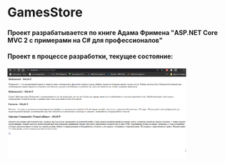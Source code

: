 # GamesStore
#### Проект разрабатывается по книге Адама Фримена "ASP.NET Core MVC 2 с примерами на C# для профессионалов"
#### Проект в процессе разработки, текущее состояние:
<img src="ReadmeImages/screenshot.1499.png" width="400px">
